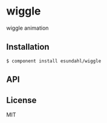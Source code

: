 
# wiggle

  wiggle animation

## Installation

    $ component install esundahl/wiggle

## API

   

## License

  MIT
